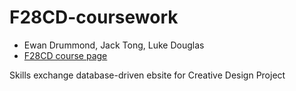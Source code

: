 # F28CD-coursework

- Ewan Drummond, Jack Tong, Luke Douglas
- [F28CD course page](http://www.macs.hw.ac.uk/students/cs/courses/f28cd-creative-design-project/)

Skills exchange database-driven ebsite for Creative Design Project
